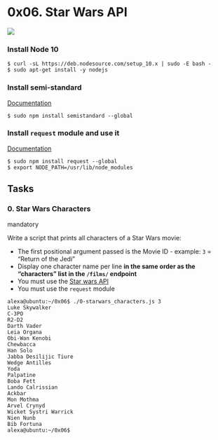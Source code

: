 # 0x06. Star Wars API

![](https://w0.peakpx.com/wallpaper/493/108/HD-wallpaper-star-wars-star-wars-episode-vii-the-force-awakens-star-wars-the-last-jedi-star-wars-the-rise-of-skywalker.jpg)

### Install Node 10

```
$ curl -sL https://deb.nodesource.com/setup_10.x | sudo -E bash -
$ sudo apt-get install -y nodejs

```

### Install semi-standard

[Documentation](https://github.com/standard/semistandard)

```
$ sudo npm install semistandard --global

```

### Install  `request`  module and use it

[Documentation](https://github.com/request/request)

```
$ sudo npm install request --global
$ export NODE_PATH=/usr/lib/node_modules

```

## Tasks

### 0. Star Wars Characters

mandatory

Write a script that prints all characters of a Star Wars movie:

-   The first positional argument passed is the Movie ID - example:  `3`  = “Return of the Jedi”
-   Display one character name per line  **in the same order as the “characters” list in the  `/films/`  endpoint**
-   You must use the  [Star wars API](https://swapi-api.alx-tools.com/)
-   You must use the  `request`  module

```
alexa@ubuntu:~/0x06$ ./0-starwars_characters.js 3
Luke Skywalker
C-3PO
R2-D2
Darth Vader
Leia Organa
Obi-Wan Kenobi
Chewbacca
Han Solo
Jabba Desilijic Tiure
Wedge Antilles
Yoda
Palpatine
Boba Fett
Lando Calrissian
Ackbar
Mon Mothma
Arvel Crynyd
Wicket Systri Warrick
Nien Nunb
Bib Fortuna
alexa@ubuntu:~/0x06$ 
```
